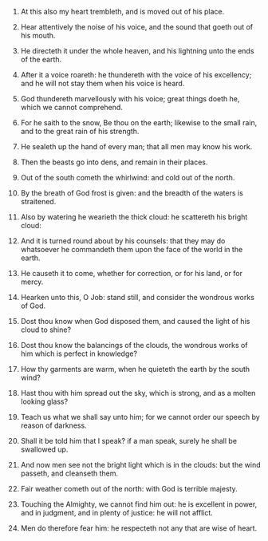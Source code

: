 1. At this also my heart trembleth, and is moved out of his place.

2. Hear attentively the noise of his voice, and the sound that goeth
out of his mouth.

3. He directeth it under the whole heaven, and his lightning unto
the ends of the earth.

4. After it a voice roareth: he thundereth with the voice of his
excellency; and he will not stay them when his voice is heard.

5. God thundereth marvellously with his voice; great things doeth
he, which we cannot comprehend.

6. For he saith to the snow, Be thou on the earth; likewise to the
small rain, and to the great rain of his strength.

7. He sealeth up the hand of every man; that all men may know his
work.

8. Then the beasts go into dens, and remain in their places.

9. Out of the south cometh the whirlwind: and cold out of the north.

10. By the breath of God frost is given: and the breadth of the
waters is straitened.

11. Also by watering he wearieth the thick cloud: he scattereth his
bright cloud:

12. And it is turned round about by his counsels: that
they may do whatsoever he commandeth them upon the face of the world
in the earth.

13. He causeth it to come, whether for correction, or for his land,
or for mercy.

14. Hearken unto this, O Job: stand still, and consider the wondrous
works of God.

15. Dost thou know when God disposed them, and caused the light of
his cloud to shine?

16. Dost thou know the balancings of the
clouds, the wondrous works of him which is perfect in knowledge?

17. How thy garments are warm, when he quieteth the earth by the
south wind?

18. Hast thou with him spread out the sky, which is
strong, and as a molten looking glass?

19. Teach us what we shall
say unto him; for we cannot order our speech by reason of darkness.

20. Shall it be told him that I speak? if a man speak, surely he
shall be swallowed up.

21. And now men see not the bright light which is in the clouds: but
the wind passeth, and cleanseth them.

22. Fair weather cometh out of the north: with God is terrible
majesty.

23. Touching the Almighty, we cannot find him out: he is excellent
in power, and in judgment, and in plenty of justice: he will not
afflict.

24. Men do therefore fear him: he respecteth not any that are wise
of heart.